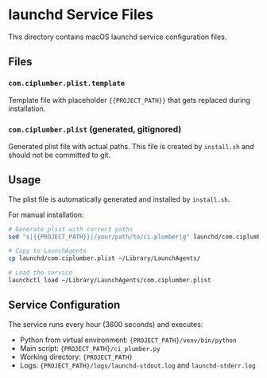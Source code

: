 # launchd Service Files

This directory contains macOS launchd service configuration files.

## Files

### `com.ciplumber.plist.template`
Template file with placeholder `{{PROJECT_PATH}}` that gets replaced during installation.

### `com.ciplumber.plist` (generated, gitignored)
Generated plist file with actual paths. This file is created by `install.sh` and should not be committed to git.

## Usage

The plist file is automatically generated and installed by `install.sh`. 

For manual installation:
```bash
# Generate plist with correct paths
sed "s|{{PROJECT_PATH}}|/your/path/to/ci-plumber|g" launchd/com.ciplumber.plist.template > launchd/com.ciplumber.plist

# Copy to LaunchAgents
cp launchd/com.ciplumber.plist ~/Library/LaunchAgents/

# Load the service
launchctl load ~/Library/LaunchAgents/com.ciplumber.plist
```

## Service Configuration

The service runs every hour (3600 seconds) and executes:
- Python from virtual environment: `{PROJECT_PATH}/venv/bin/python`
- Main script: `{PROJECT_PATH}/ci_plumber.py`
- Working directory: `{PROJECT_PATH}`
- Logs: `{PROJECT_PATH}/logs/launchd-stdout.log` and `launchd-stderr.log`

